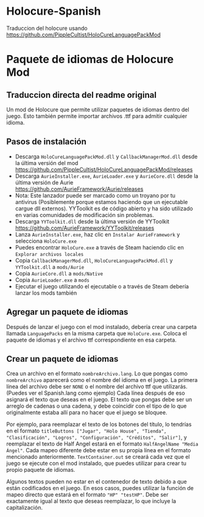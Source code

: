 # Holocure-Spanish
Traduccion del holocure usando https://github.com/PippleCultist/HoloCureLanguagePackMod

# Paquete de idiomas de Holocure Mod
## Traduccion directa del readme original
Un mod de Holocure que permite utilizar paquetes de idiomas dentro del juego. Esto también permite importar archivos .ttf para admitir cualquier idioma.

## Pasos de instalación
- Descarga `HoloCureLanguagePackMod.dll` y `CallbackManagerMod.dll` desde la última versión del mod https://github.com/PippleCultist/HoloCureLanguagePackMod/releases
- Descarga `AurieInstaller.exe`, `AurieLoader.exe` y `AurieCore.dll` desde la última versión de Aurie https://github.com/AurieFramework/Aurie/releases
 - Nota: Este lanzador puede ser marcado como un troyano por tu antivirus (Posiblemente porque estamos haciendo que un ejecutable cargue dll externos). YYToolkit es de código abierto y ha sido utilizado en varias comunidades de modificación sin problemas.
- Descarga `YYToolkit.dll` desde la última versión de YYToolkit https://github.com/AurieFramework/YYToolkit/releases
- Lanza `AurieInstaller.exe`, haz clic en `Instalar AurieFramework` y selecciona `HoloCure.exe`
 - Puedes encontrar `HoloCure.exe` a través de Steam haciendo clic en `Explorar archivos locales`
- Copia `CallbackManagerMod.dll`, `HoloCureLanguagePackMod.dll` y `YYToolkit.dll` a `mods/Aurie`
- Copia `AurieCore.dll` a `mods/Native`
- Copia `AurieLoader.exe` a `mods`
- Ejecutar el juego utilizando el ejecutable o a través de Steam debería lanzar los mods también

## Agregar un paquete de idiomas
Después de lanzar el juego con el mod instalado, debería crear una carpeta llamada `LanguagePacks` en la misma carpeta que `HoloCure.exe`. Coloca el paquete de idiomas y el archivo ttf correspondiente en esa carpeta.

## Crear un paquete de idiomas
Crea un archivo en el formato `nombreArchivo.lang`. Lo que pongas como `nombreArchivo` aparecerá como el nombre del idioma en el juego. La primera línea del archivo debe ser `NONE` o el nombre del archivo ttf que utilizarás. (Puedes ver el Spanish.lang como ejemplo)
Cada línea después de eso asignará el texto que deseas en el juego. El texto que pongas debe ser un arreglo de cadenas o una cadena, y debe coincidir con el tipo de lo que originalmente estaba allí para no hacer que el juego se bloquee.

Por ejemplo, para reemplazar el texto de los botones del título, lo tendrías en el formato `titleButtons ["Jugar", "Holo House", "Tienda", "Clasificación", "Logros", "Configuración", "Créditos", "Salir"]`, y reemplazar el texto de Half Angel estará en el formato `HalfAngelName "Media Ángel"`.
Cada mapeo diferente debe estar en su propia línea en el formato mencionado anteriormente. `TextContainer.out` se creará cada vez que el juego se ejecute con el mod instalado, que puedes utilizar para crear tu propio paquete de idiomas.

Algunos textos pueden no estar en el contenedor de texto debido a que están codificados en el juego. En esos casos, puedes utilizar la función de mapeo directo que estará en el formato `"HP" "testHP"`. Debe ser exactamente igual al texto que deseas reemplazar, lo que incluye la capitalización.
